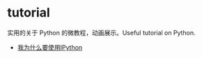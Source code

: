 # tutorial
实用的关于 Python 的微教程，动画展示。Useful tutorial on Python.

- [我为什么要使用IPython](IPython/我为什么要使用IPython.md)
